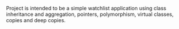 Project is intended to be a simple watchlist application using class inheritance and aggregation,
pointers, polymorphism, virtual classes, copies and deep copies.
